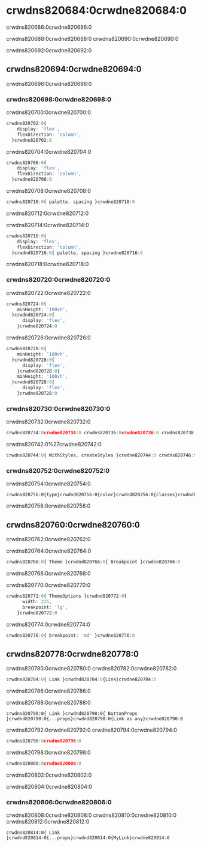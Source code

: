 # crwdns820684:0crwdne820684:0

<p class="description">crwdns820686:0crwdne820686:0</p>

crwdns820688:0crwdne820688:0 crwdns820690:0crwdne820690:0

crwdns820692:0crwdne820692:0

## crwdns820694:0crwdne820694:0

crwdns820696:0crwdne820696:0

### crwdns820698:0crwdne820698:0

crwdns820700:0crwdne820700:0

```ts
crwdns820702:0{
    display: 'flex',
    flexDirection: 'column',
  }crwdne820702:0
```

crwdns820704:0crwdne820704:0

```ts
crwdns820706:0{
    display: 'flex',
    flexDirection: 'column',
  }crwdne820706:0
```

crwdns820708:0crwdne820708:0

```ts
crwdns820710:0{ palette, spacing }crwdne820710:0
```

crwdns820712:0crwdne820712:0

crwdns820714:0crwdne820714:0

```ts
crwdns820716:0{
    display: 'flex',
    flexDirection: 'column',
  }crwdnd820716:0{ palette, spacing }crwdne820716:0
```

crwdns820718:0crwdne820718:0

### crwdns820720:0crwdne820720:0

crwdns820722:0crwdne820722:0

```ts
crwdns820724:0{
    minHeight: '100vh',
  }crwdnd820724:0{
      display: 'flex',
    }crwdne820724:0
```

crwdns820726:0crwdne820726:0

```ts
crwdns820728:0{
    minHeight: '100vh',
  }crwdnd820728:0{
      display: 'flex',
    }crwdnd820728:0{
    minHeight: '100vh',
  }crwdnd820728:0{
      display: 'flex',
    }crwdne820728:0
```

### crwdns820730:0crwdne820730:0

crwdns820732:0crwdne820732:0

```ts
crwdns820734:0crwdne820734:0 crwdns820736:0crwdne820736:0 crwdns820738:0crwdne820738:0 crwdns820740:0crwdne820740:0
```

crwdns820742:0%27crwdne820742:0

```ts
crwdns820744:0{ WithStyles, createStyles }crwdne820744:0 crwdns820746:0crwdne820746:0 crwdns820748:0crwdne820748:0 crwdns820750:0crwdne820750:0
```

### crwdns820752:0crwdne820752:0

crwdns820754:0crwdne820754:0

```tsx
crwdns820756:0{type}crwdnd820756:0{color}crwdnd820756:0{classes}crwdnd820756:0{text}crwdnd820756:0{type}crwdnd820756:0{color}crwdnd820756:0{classes}crwdnd820756:0{text}crwdne820756:0
```

crwdns820758:0crwdne820758:0</p> 

## crwdns820760:0crwdne820760:0

crwdns820762:0crwdne820762:0

crwdns820764:0crwdne820764:0

```ts
crwdns820766:0{ Theme }crwdnd820766:0{ Breakpoint }crwdne820766:0
```

crwdns820768:0crwdne820768:0

crwdns820770:0crwdne820770:0

```ts
crwdns820772:0{ ThemeOptions }crwdnd820772:0{
      width: 225,
      breakpoint: 'lg',
    }crwdne820772:0
```

crwdns820774:0crwdne820774:0

```ts
crwdns820776:0{ breakpoint: 'md' }crwdne820776:0
```

## crwdns820778:0crwdne820778:0

crwdns820780:0crwdne820780:0 crwdns820782:0crwdne820782:0

```jsx
crwdns820784:0{ Link }crwdnd820784:0{Link}crwdne820784:0
```

crwdns820786:0crwdne820786:0

crwdns820788:0crwdne820788:0

```tsx
crwdns820790:0{ Link }crwdnd820790:0{ ButtonProps }crwdnd820790:0{...props}crwdnd820790:0{Link as any}crwdne820790:0
```

crwdns820792:0crwdne820792:0 crwdns820794:0crwdne820794:0

```ts
crwdns820796:0crwdne820796:0
```

crwdns820798:0crwdne820798:0

```ts
crwdns820800:0crwdne820800:0
```

crwdns820802:0crwdne820802:0

crwdns820804:0crwdne820804:0

### crwdns820806:0crwdne820806:0

crwdns820808:0crwdne820808:0 crwdns820810:0crwdne820810:0 crwdns820812:0crwdne820812:0

```tsx
crwdns820814:0{ Link }crwdnd820814:0{...props}crwdnd820814:0{MyLink}crwdne820814:0
```